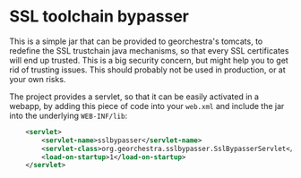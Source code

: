 SSL toolchain bypasser
=========================

This is a simple jar that can be provided to georchestra's tomcats, to redefine the SSL trustchain java mechanisms, so that every SSL certificates will end up trusted. This is a big security concern, but might help you to get rid of trusting issues. This should probably not be used in production, or at your own risks.

The project provides a servlet, so that it can be easily activated in a webapp, by adding this piece of code into your `web.xml` and include the jar into the underlying  `WEB-INF/lib`:


```xml
    <servlet>
        <servlet-name>sslbypasser</servlet-name>
        <servlet-class>org.georchestra.sslbypasser.SslBypasserServlet</servlet-class>
        <load-on-startup>1</load-on-startup>
    </servlet>

```
